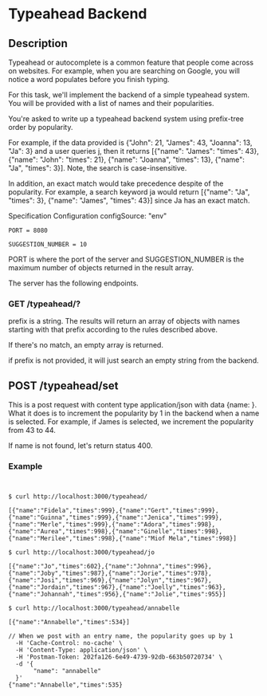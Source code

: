 # Typeahead Backend


## Description
Typeahead or autocomplete is a common feature that people come across on websites. For example, when you are searching on Google, you will notice a word populates before you finish typing.

For this task, we'll implement the backend of a simple typeahead system. You will be provided with a list of names and their popularities.

You're asked to write up a typeahead backend system using prefix-tree order by popularity.

For example, if the data provided is {"John": 21, "James": 43, "Joanna": 13, "Ja": 3} and a user queries j, then it returns [{"name": "James": "times": 43}, {"name": "John": "times": 21}, {"name": "Joanna", "times": 13}, {"name": "Ja", "times": 3}]. Note, the search is case-insensitive.

In addition, an exact match would take precedence despite of the popularity. For example, a search keyword ja would return [{"name": "Ja", "times": 3}, {"name": "James", "times": 43}] since Ja has an exact match.

Specification
Configuration
configSource: "env"

```
PORT = 8080

SUGGESTION_NUMBER = 10
```

PORT is where the port of the server and SUGGESTION_NUMBER is the maximum number of objects returned in the result array.

The server has the following endpoints.

### GET /typeahead/?<prefix>

prefix is a string. The results will return an array of objects with names starting with that prefix according to the rules described above.

If there's no match, an empty array is returned.

if prefix is not provided, it will just search an empty string from the backend.

## POST /typeahead/set

This is a post request with content type application/json with data {name: <name>}. What it does is to increment the popularity by 1 in the backend when a name is selected. For example, if James is selected, we increment the popularity from 43 to 44.

If name is not found, let's return status 400.

### Example

```


$ curl http://localhost:3000/typeahead/

[{"name":"Fidela","times":999},{"name":"Gert","times":999},{"name":"Guinna","times":999},{"name":"Jenica","times":999},{"name":"Merle","times":999},{"name":"Adora","times":998},{"name":"Aurea","times":998},{"name":"Ginelle","times":998},{"name":"Merilee","times":998},{"name":"Miof Mela","times":998}]

$ curl http://localhost:3000/typeahead/jo

[{"name":"Jo","times":602},{"name":"Johnna","times":996},{"name":"Joby","times":987},{"name":"Jorie","times":978},{"name":"Josi","times":969},{"name":"Jolyn","times":967},{"name":"Jordain","times":967},{"name":"Joelly","times":963},{"name":"Johannah","times":956},{"name":"Jolie","times":955}]

$ curl http://localhost:3000/typeahead/annabelle

[{"name":"Annabelle","times":534}]

// When we post with an entry name, the popularity goes up by 1
  -H 'Cache-Control: no-cache' \
  -H 'Content-Type: application/json' \
  -H 'Postman-Token: 202fa126-6e49-4739-92db-663b50720734' \
  -d '{
	   "name": "annabelle"
  }'
{"name":"Annabelle","times":535}
```
